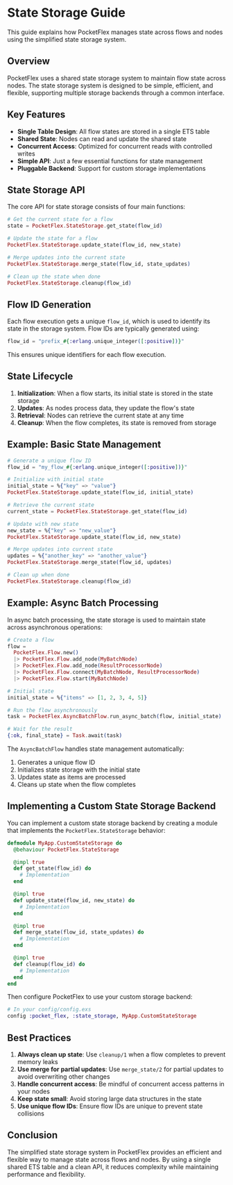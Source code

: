 # State Storage Guide

This guide explains how PocketFlex manages state across flows and nodes using the simplified state storage system.

## Overview

PocketFlex uses a shared state storage system to maintain flow state across nodes. The state storage system is designed to be simple, efficient, and flexible, supporting multiple storage backends through a common interface.

## Key Features

- **Single Table Design**: All flow states are stored in a single ETS table
- **Shared State**: Nodes can read and update the shared state
- **Concurrent Access**: Optimized for concurrent reads with controlled writes
- **Simple API**: Just a few essential functions for state management
- **Pluggable Backend**: Support for custom storage implementations

## State Storage API

The core API for state storage consists of four main functions:

```elixir
# Get the current state for a flow
state = PocketFlex.StateStorage.get_state(flow_id)

# Update the state for a flow
PocketFlex.StateStorage.update_state(flow_id, new_state)

# Merge updates into the current state
PocketFlex.StateStorage.merge_state(flow_id, state_updates)

# Clean up the state when done
PocketFlex.StateStorage.cleanup(flow_id)
```

## Flow ID Generation

Each flow execution gets a unique `flow_id`, which is used to identify its state in the storage system. Flow IDs are typically generated using:

```elixir
flow_id = "prefix_#{:erlang.unique_integer([:positive])}"
```

This ensures unique identifiers for each flow execution.

## State Lifecycle

1. **Initialization**: When a flow starts, its initial state is stored in the state storage
2. **Updates**: As nodes process data, they update the flow's state
3. **Retrieval**: Nodes can retrieve the current state at any time
4. **Cleanup**: When the flow completes, its state is removed from storage

## Example: Basic State Management

```elixir
# Generate a unique flow ID
flow_id = "my_flow_#{:erlang.unique_integer([:positive])}"

# Initialize with initial state
initial_state = %{"key" => "value"}
PocketFlex.StateStorage.update_state(flow_id, initial_state)

# Retrieve the current state
current_state = PocketFlex.StateStorage.get_state(flow_id)

# Update with new state
new_state = %{"key" => "new_value"}
PocketFlex.StateStorage.update_state(flow_id, new_state)

# Merge updates into current state
updates = %{"another_key" => "another_value"}
PocketFlex.StateStorage.merge_state(flow_id, updates)

# Clean up when done
PocketFlex.StateStorage.cleanup(flow_id)
```

## Example: Async Batch Processing

In async batch processing, the state storage is used to maintain state across asynchronous operations:

```elixir
# Create a flow
flow =
  PocketFlex.Flow.new()
  |> PocketFlex.Flow.add_node(MyBatchNode)
  |> PocketFlex.Flow.add_node(ResultProcessorNode)
  |> PocketFlex.Flow.connect(MyBatchNode, ResultProcessorNode)
  |> PocketFlex.Flow.start(MyBatchNode)

# Initial state
initial_state = %{"items" => [1, 2, 3, 4, 5]}

# Run the flow asynchronously
task = PocketFlex.AsyncBatchFlow.run_async_batch(flow, initial_state)

# Wait for the result
{:ok, final_state} = Task.await(task)
```

The `AsyncBatchFlow` handles state management automatically:

1. Generates a unique flow ID
2. Initializes state storage with the initial state
3. Updates state as items are processed
4. Cleans up state when the flow completes

## Implementing a Custom State Storage Backend

You can implement a custom state storage backend by creating a module that implements the `PocketFlex.StateStorage` behavior:

```elixir
defmodule MyApp.CustomStateStorage do
  @behaviour PocketFlex.StateStorage

  @impl true
  def get_state(flow_id) do
    # Implementation
  end

  @impl true
  def update_state(flow_id, new_state) do
    # Implementation
  end

  @impl true
  def merge_state(flow_id, state_updates) do
    # Implementation
  end

  @impl true
  def cleanup(flow_id) do
    # Implementation
  end
end
```

Then configure PocketFlex to use your custom storage backend:

```elixir
# In your config/config.exs
config :pocket_flex, :state_storage, MyApp.CustomStateStorage
```

## Best Practices

1. **Always clean up state**: Use `cleanup/1` when a flow completes to prevent memory leaks
2. **Use merge for partial updates**: Use `merge_state/2` for partial updates to avoid overwriting other changes
3. **Handle concurrent access**: Be mindful of concurrent access patterns in your nodes
4. **Keep state small**: Avoid storing large data structures in the state
5. **Use unique flow IDs**: Ensure flow IDs are unique to prevent state collisions

## Conclusion

The simplified state storage system in PocketFlex provides an efficient and flexible way to manage state across flows and nodes. By using a single shared ETS table and a clean API, it reduces complexity while maintaining performance and flexibility.
